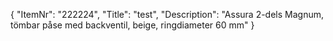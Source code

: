 {
  "ItemNr": "222224",
  "Title": "test",
  "Description": "Assura 2-dels Magnum, tömbar påse med backventil, beige, ringdiameter 60 mm"
}